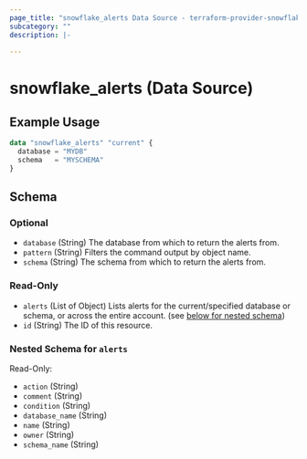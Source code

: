 ```yaml
---
page_title: "snowflake_alerts Data Source - terraform-provider-snowflake"
subcategory: ""
description: |-
  
---
```


# snowflake_alerts (Data Source)



## Example Usage

```terraform
data "snowflake_alerts" "current" {
  database = "MYDB"
  schema   = "MYSCHEMA"
}
```

<!-- schema generated by tfplugindocs -->
## Schema

### Optional

- `database` (String) The database from which to return the alerts from.
- `pattern` (String) Filters the command output by object name.
- `schema` (String) The schema from which to return the alerts from.

### Read-Only

- `alerts` (List of Object) Lists alerts for the current/specified database or schema, or across the entire account. (see [below for nested schema](#nestedatt--alerts))
- `id` (String) The ID of this resource.

<a id="nestedatt--alerts"></a>
### Nested Schema for `alerts`

Read-Only:

- `action` (String)
- `comment` (String)
- `condition` (String)
- `database_name` (String)
- `name` (String)
- `owner` (String)
- `schema_name` (String)
